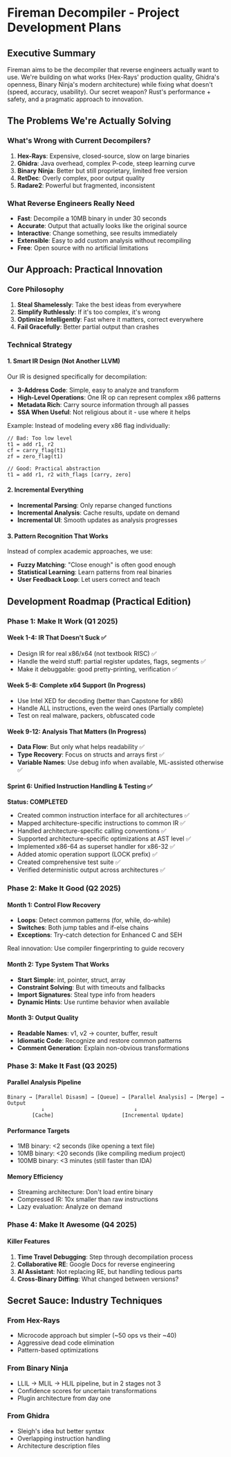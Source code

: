 # Fireman Decompiler - Project Development Plans

## Executive Summary

Fireman aims to be the decompiler that reverse engineers actually want to use. We're building on what works (Hex-Rays' production quality, Ghidra's openness, Binary Ninja's modern architecture) while fixing what doesn't (speed, accuracy, usability). Our secret weapon? Rust's performance + safety, and a pragmatic approach to innovation.

## The Problems We're Actually Solving

### What's Wrong with Current Decompilers?
1. **Hex-Rays**: Expensive, closed-source, slow on large binaries
2. **Ghidra**: Java overhead, complex P-code, steep learning curve
3. **Binary Ninja**: Better but still proprietary, limited free version
4. **RetDec**: Overly complex, poor output quality
5. **Radare2**: Powerful but fragmented, inconsistent

### What Reverse Engineers Really Need
- **Fast**: Decompile a 10MB binary in under 30 seconds
- **Accurate**: Output that actually looks like the original source
- **Interactive**: Change something, see results immediately
- **Extensible**: Easy to add custom analysis without recompiling
- **Free**: Open source with no artificial limitations

## Our Approach: Practical Innovation

### Core Philosophy
1. **Steal Shamelessly**: Take the best ideas from everywhere
2. **Simplify Ruthlessly**: If it's too complex, it's wrong
3. **Optimize Intelligently**: Fast where it matters, correct everywhere
4. **Fail Gracefully**: Better partial output than crashes

### Technical Strategy

#### 1. Smart IR Design (Not Another LLVM)
Our IR is designed specifically for decompilation:
- **3-Address Code**: Simple, easy to analyze and transform
- **High-Level Operations**: One IR op can represent complex x86 patterns
- **Metadata Rich**: Carry source information through all passes
- **SSA When Useful**: Not religious about it - use where it helps

Example: Instead of modeling every x86 flag individually:
```
// Bad: Too low level
t1 = add r1, r2
cf = carry_flag(t1)
zf = zero_flag(t1)

// Good: Practical abstraction
t1 = add r1, r2 with_flags [carry, zero]
```

#### 2. Incremental Everything
- **Incremental Parsing**: Only reparse changed functions
- **Incremental Analysis**: Cache results, update on demand
- **Incremental UI**: Smooth updates as analysis progresses

#### 3. Pattern Recognition That Works
Instead of complex academic approaches, we use:
- **Fuzzy Matching**: "Close enough" is often good enough
- **Statistical Learning**: Learn patterns from real binaries
- **User Feedback Loop**: Let users correct and teach

## Development Roadmap (Practical Edition)

### Phase 1: Make It Work (Q1 2025)

#### Week 1-4: IR That Doesn't Suck ✅

- Design IR for real x86/x64 (not textbook RISC) ✅
- Handle the weird stuff: partial register updates, flags, segments ✅
- Make it debuggable: good pretty-printing, verification ✅

#### Week 5-8: Complete x64 Support (In Progress)
- Use Intel XED for decoding (better than Capstone for x86)
- Handle ALL instructions, even the weird ones (Partially complete)
- Test on real malware, packers, obfuscated code

#### Week 9-12: Analysis That Matters (In Progress)

- **Data Flow**: But only what helps readability ✅
- **Type Recovery**: Focus on structs and arrays first ✅
- **Variable Names**: Use debug info when available, ML-assisted otherwise ✅

#### Sprint 6: Unified Instruction Handling & Testing ✅

**Status: COMPLETED**

- Created common instruction interface for all architectures ✅
- Mapped architecture-specific instructions to common IR ✅
- Handled architecture-specific calling conventions ✅
- Supported architecture-specific optimizations at AST level ✅
- Implemented x86-64 as superset handler for x86-32 ✅
- Added atomic operation support (LOCK prefix) ✅
- Created comprehensive test suite ✅
- Verified deterministic output across architectures ✅

### Phase 2: Make It Good (Q2 2025)

#### Month 1: Control Flow Recovery
- **Loops**: Detect common patterns (for, while, do-while)
- **Switches**: Both jump tables and if-else chains
- **Exceptions**: Try-catch detection for Enhanced C and SEH

Real innovation: Use compiler fingerprinting to guide recovery

#### Month 2: Type System That Works
- **Start Simple**: int, pointer, struct, array
- **Constraint Solving**: But with timeouts and fallbacks
- **Import Signatures**: Steal type info from headers
- **Dynamic Hints**: Use runtime behavior when available

#### Month 3: Output Quality
- **Readable Names**: v1, v2 → counter, buffer, result
- **Idiomatic Code**: Recognize and restore common patterns
- **Comment Generation**: Explain non-obvious transformations

### Phase 3: Make It Fast (Q3 2025)

#### Parallel Analysis Pipeline
```
Binary → [Parallel Disasm] → [Queue] → [Parallel Analysis] → [Merge] → Output
           ↓                             ↓
        [Cache]                      [Incremental Update]
```

#### Performance Targets
- 1MB binary: <2 seconds (like opening a text file)
- 10MB binary: <20 seconds (like compiling medium project)
- 100MB binary: <3 minutes (still faster than IDA)

#### Memory Efficiency
- Streaming architecture: Don't load entire binary
- Compressed IR: 10x smaller than raw instructions
- Lazy evaluation: Analyze on demand

### Phase 4: Make It Awesome (Q4 2025)

#### Killer Features
1. **Time Travel Debugging**: Step through decompilation process
2. **Collaborative RE**: Google Docs for reverse engineering
3. **AI Assistant**: Not replacing RE, but handling tedious parts
4. **Cross-Binary Diffing**: What changed between versions?

## Secret Sauce: Industry Techniques

### From Hex-Rays
- Microcode approach but simpler (~50 ops vs their ~40)
- Aggressive dead code elimination
- Pattern-based optimizations

### From Binary Ninja
- LLIL → MLIL → HLIL pipeline, but in 2 stages not 3
- Confidence scores for uncertain transformations
- Plugin architecture from day one

### From Ghidra
- Sleigh's idea but better syntax
- Overlapping instruction handling
- Architecture description files
